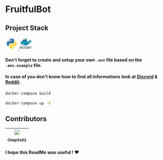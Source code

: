 # FruitfulBot

## Project Stack

<a href="https://www.python.org" target="_blank" rel="noreferrer"> <img src="https://raw.githubusercontent.com/devicons/devicon/master/icons/python/python-original.svg" alt="python" width="40" height="40"/> </a>
<a href="https://www.docker.com/" target="_blank" rel="noreferrer"> <img src="https://raw.githubusercontent.com/devicons/devicon/master/icons/docker/docker-original-wordmark.svg" alt="docker" width="40" height="40"/> </a>

#### Don't forget to create and setup your own `.env` file based on the `.env.example` file.

#### In case of you don't know how to find all informations look at [Discord](https://discord.com/developers/applications) & [Reddit](https://www.reddit.com/prefs/apps).

```bash
docker-compose build
```

```bash
docker-compose up -d
```

## Contributors

| [<img src="https://github.com/Chep0x61.png?size=85" width=85><br><sub>Chep0x61</sub>](https://github.com/Chep0x61) | 
|:------------------------------------------------------------------------------------------------------------------:|

#### I hope this ReadMe was useful ! :heart:

